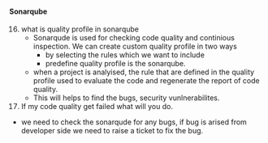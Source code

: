 #### Sonarqube
16. what is quality profile in sonarqube
    - Sonarqude is used for checking code quality and continious inspection. We can create custom quality profile in two ways
        - by selecting the rules which we want to include
        - predefine quality profile is the sonarqube.
    - when a project is analyised, the rule that are defined in the quality profile used to evaluate the code and regenerate the report of code quality.
    - This will helps to find the bugs, security vunlnerabilites.
17. If my code quality get failed what will you do.
  -  we need to check the sonarqude for any bugs, if bug is arised from developer side we need to raise a ticket to fix the bug.